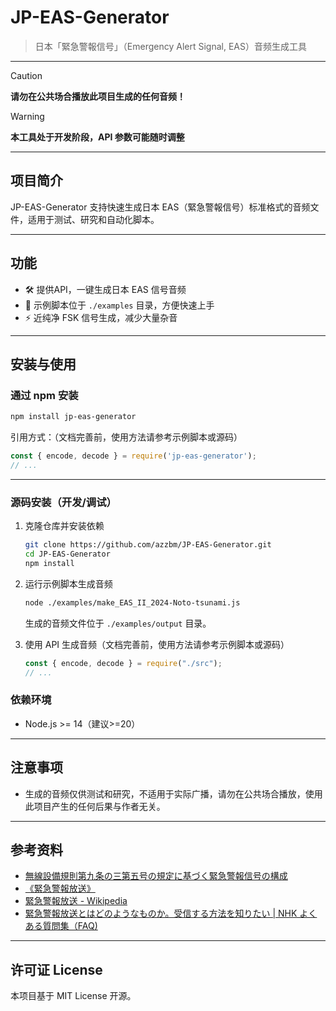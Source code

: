 # JP-EAS-Generator

> 日本「緊急警報信号」（Emergency Alert Signal, EAS）音频生成工具

---
> [!CAUTION]
> **请勿在公共场合播放此项目生成的任何音频！**

> [!WARNING]
> **本工具处于开发阶段，API 参数可能随时调整**
---

## 项目简介

JP-EAS-Generator 支持快速生成日本 EAS（緊急警報信号）标准格式的音频文件，适用于测试、研究和自动化脚本。

---

## 功能

- 🛠️ 提供API，一键生成日本 EAS 信号音频
- 📁 示例脚本位于 `./examples` 目录，方便快速上手
- ⚡ 近纯净 FSK 信号生成，减少大量杂音

---

## 安装与使用

### 通过 npm 安装

```bash
npm install jp-eas-generator
```

引用方式：（文档完善前，使用方法请参考示例脚本或源码）

```javascript
const { encode, decode } = require('jp-eas-generator');
// ...
```

---

### 源码安装（开发/调试）

1. 克隆仓库并安装依赖

   ```bash
   git clone https://github.com/azzbm/JP-EAS-Generator.git
   cd JP-EAS-Generator
   npm install
   ```
2. 运行示例脚本生成音频

   ```bash
   node ./examples/make_EAS_II_2024-Noto-tsunami.js
   ```

   生成的音频文件位于 `./examples/output` 目录。
3. 使用 API 生成音频（文档完善前，使用方法请参考示例脚本或源码）

   ```javascript
   const { encode, decode } = require("./src");
   // ...
   ```

### 依赖环境
- Node.js >= 14（建议>=20）

---

## 注意事项

- 生成的音频仅供测试和研究，不适用于实际广播，请勿在公共场合播放，使用此项目产生的任何后果与作者无关。

---
## 参考资料

- [無線設備規則第九条の三第五号の規定に基づく緊急警報信号の構成](https://www.tele.soumu.go.jp/horei/law_honbun/72103000.html#joubun-toc-span)
- [《緊急警報放送》](https://www.ite.or.jp/contents/keywords/FILE-20111231153726.pdf)
- [緊急警報放送 - Wikipedia](https://ja.wikipedia.org/wiki/%E7%B7%8A%E6%80%A5%E8%AD%A6%E5%A0%B1%E6%94%BE%E9%80%81)
- [緊急警報放送とはどのようなものか。受信する方法を知りたい | NHK よくある質問集（FAQ)](https://www.nhk.or.jp/faq-corner/3tr_jushin/01/03-01-15.html)

---

## 许可证 License

本项目基于 MIT License 开源。
